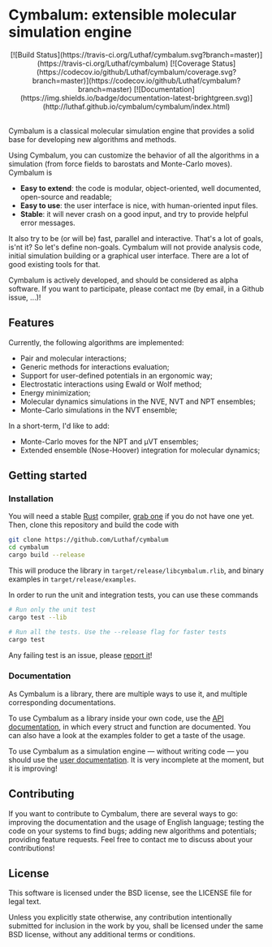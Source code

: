 # Cymbalum: extensible molecular simulation engine

<div align="center">
[![Build Status](https://travis-ci.org/Luthaf/cymbalum.svg?branch=master)](https://travis-ci.org/Luthaf/cymbalum)
[![Coverage Status](https://codecov.io/github/Luthaf/cymbalum/coverage.svg?branch=master)](https://codecov.io/github/Luthaf/cymbalum?branch=master)
[![Documentation](https://img.shields.io/badge/documentation-latest-brightgreen.svg)](http://luthaf.github.io/cymbalum/cymbalum/index.html)
</div><br />

Cymbalum is a classical molecular simulation engine that provides a solid
base for developing new algorithms and methods.

Using Cymbalum, you can customize the behavior of all the algorithms in a
simulation (from force fields to barostats and Monte-Carlo moves). Cymbalum is

- **Easy to extend**: the code is modular, object-oriented, well documented,
  open-source and readable;
- **Easy to use**: the user interface is nice, with human-oriented input files.
- **Stable**: it will never crash on a good input, and try to provide helpful
  error messages.

It also try to be (or will be) fast, parallel and interactive. That's a lot of
goals, is'nt it? So let's define non-goals. Cymbalum will not provide analysis
code, initial simulation building or a graphical user interface. There are a lot
of good existing tools for that.

Cymbalum is actively developed, and should be considered as alpha software. If
you want to participate, please contact me (by email, in a Github issue, ...)!

## Features

Currently, the following algorithms are implemented:
- Pair and molecular interactions;
- Generic methods for interactions evaluation;
- Support for user-defined potentials in an ergonomic way;
- Electrostatic interactions using Ewald or Wolf method;
- Energy minimization;
- Molecular dynamics simulations in the NVE, NVT and NPT ensembles;
- Monte-Carlo simulations in the NVT ensemble;

In a short-term, I'd like to add:
- Monte-Carlo moves for the NPT and µVT ensembles;
- Extended ensemble (Nose-Hoover) integration for molecular dynamics;

## Getting started

### Installation

You will need a stable [Rust](https://www.rust-lang.org) compiler, [grab
one](https://www.rust-lang.org/downloads.html) if you do not have one yet. Then,
clone this repository and build the code with

```bash
git clone https://github.com/Luthaf/cymbalum
cd cymbalum
cargo build --release
```

This will produce the library in `target/release/libcymbalum.rlib`, and binary
examples in `target/release/examples`.

In order to run the unit and integration tests, you can use these commands

```bash
# Run only the unit test
cargo test --lib

# Run all the tests. Use the --release flag for faster tests
cargo test
```

Any failing test is an issue, please [report
it](https://github.com/Luthaf/cymbalum/issues/new)!

### Documentation

As Cymbalum is a library, there are multiple ways to use it, and multiple
corresponding documentations.

To use Cymbalum as a library inside your own code, use the [API
documentation](http://luthaf.github.io/cymbalum/cymbalum/), in which
every struct and function are documented. You can also have a look at the
examples folder to get a taste of the usage.

To use Cymbalum as a simulation engine — without writing code — you should use
the [user documentation](http://luthaf.github.io/cymbalum/book/). It is very
incomplete at the moment, but it is improving!

## Contributing

If you want to contribute to Cymbalum, there are several ways to go: improving
the documentation and the usage of English language; testing the code on your
systems to find bugs; adding new algorithms and potentials; providing feature
requests. Feel free to contact me to discuss about your contributions!

## License

This software is licensed under the BSD license, see the LICENSE file for legal
text.

Unless you explicitly state otherwise, any contribution intentionally submitted
for inclusion in the work by you, shall be licensed under the same BSD license,
without any additional terms or conditions.
